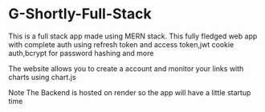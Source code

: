 # G-Shortly-Full-Stack

This is a full stack app made using MERN stack.
This fully fledged web app with complete auth using refresh token and access token,jwt cookie auth,bcrypt for password hashing and more

The website allows you to create a account and monitor your links with charts using chart.js

Note The Backend is hosted on render so the app will have a little startup time

